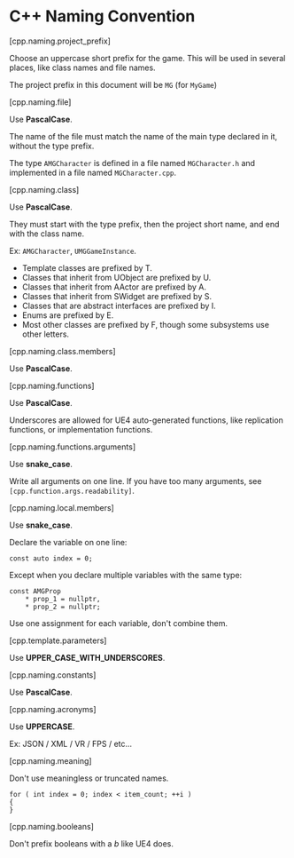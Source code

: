 # C++ Naming Convention

[cpp.naming.project_prefix]

Choose an uppercase short prefix for the game. This will be used in several places, like class names and file names.

The project prefix in this document will be `MG` (for `MyGame`)

[cpp.naming.file]

Use **PascalCase**.

The name of the file must match the name of the main type declared in it, without the type prefix.

The type `AMGCharacter` is defined in a file named `MGCharacter.h` and implemented in a file named `MGCharacter.cpp`.

[cpp.naming.class]

Use **PascalCase**.

They must start with the type prefix, then the project short name, and end with the class name.

Ex: `AMGCharacter`, `UMGGameInstance`.

* Template classes are prefixed by T.
* Classes that inherit from UObject are prefixed by U.
* Classes that inherit from AActor are prefixed by A.
* Classes that inherit from SWidget are prefixed by S.
* Classes that are abstract interfaces are prefixed by I.
* Enums are prefixed by E.
* Most other classes are prefixed by F, though some subsystems use other letters.

[cpp.naming.class.members]

Use **PascalCase**.

[cpp.naming.functions]

Use **PascalCase**.

Underscores are allowed for UE4 auto-generated functions, like replication functions, or implementation functions.

[cpp.naming.functions.arguments]

Use **snake_case**.

Write all arguments on one line. If you have too many arguments, see `[cpp.function.args.readability]`.

[cpp.naming.local.members]

Use **snake_case**.

Declare the variable on one line:

    const auto index = 0;

Except when you declare multiple variables with the same type:

    const AMGProp
        * prop_1 = nullptr,
        * prop_2 = nullptr;

Use one assignment for each variable, don't combine them.

[cpp.template.parameters]

Use **UPPER_CASE_WITH_UNDERSCORES**.

[cpp.naming.constants]

Use **PascalCase**.

[cpp.naming.acronyms]

Use **UPPERCASE**.

Ex: JSON / XML / VR / FPS / etc...

[cpp.naming.meaning]

Don't use meaningless or truncated names.

    for ( int index = 0; index < item_count; ++i )
    {
    }

[cpp.naming.booleans]

Don't prefix booleans with a _b_ like UE4 does.